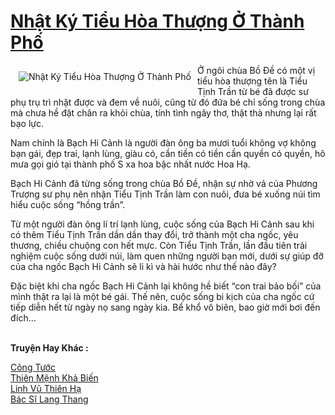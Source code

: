 <a href="https://utruyen.com/nhat-ky-tieu-hoa-thuong-o-thanh-pho/16887/" title="Nhật Ký Tiểu Hòa Thượng Ở Thành Phố"><h1>Nhật Ký Tiểu Hòa Thượng Ở Thành Phố</h1></a><div style="display:table"><img align="right" style="float: left; padding: 10px;" src="https://utruyen.com/images/story/200x260/nhat-ky-tieu-hoa-thuong-o-thanh-pho.jpg" alt="Nhật Ký Tiểu Hòa Thượng Ở Thành Phố">Ở ngôi chùa Bồ Đề có một vị tiểu hòa thượng tên là Tiểu Tịnh Trần từ bé đã được sư phụ trụ trì nhặt được và đem về nuôi, cũng từ đó đứa bé chỉ sống trong chùa mà chưa hề đặt chân ra khỏi chùa, tính tình ngây thơ, thật thà nhưng lại rất bạo lực.<p></p>Nam chính là Bạch Hi Cảnh là người đàn ông ba mươi tuổi không vợ không bạn gái, đẹp trai, lạnh lùng, giàu có, cần tiền có tiền cần quyền có quyền, hô mưa gọi gió tại thành phố S xa hoa bậc nhất nước Hoa Hạ.<p></p>Bạch Hi Cảnh đã từng sống trong chùa Bồ Đề, nhận sự nhờ vả của Phương Trượng sư phụ nên nhận Tiểu Tịnh Trần làm con nuôi, đưa bé xuống núi tìm hiểu cuộc sống “hồng trần”.<p></p>Từ một người đàn ông lí trí lạnh lùng, cuộc sống của Bạch Hi Cảnh sau khi có thêm Tiểu Tịnh Trần dần dần thay đổi, trở thành một cha ngốc, yêu thương, chiều chuộng con hết mực. Còn Tiểu Tịnh Trần, lần đầu tiên trải nghiệm cuộc sống dưới núi, làm quen những người bạn mới, dưới sự giúp đỡ của cha ngốc Bạch Hi Cảnh sẽ li kì và hài hước như thế nào đây?<p></p>Đặc biệt khi cha ngốc Bạch Hi Cảnh lại không hề biết “con trai bảo bối” của mình thật ra lại là một bé gái. Thế nên, cuộc sống bi kịch của cha ngốc cứ tiếp diễn hết từ ngày nọ sang ngày kia. Bể khổ vô biên, bao giờ mới bơi đến đích…</div><p><br><b>Truyện Hay Khác :</b></p><a href="https://utruyen.com/cong-tuoc/16850/" alt="Công Tước">Công Tước</a><br/><a href="https://www.pinterest.com/pin/643874077960622158" alt="Thiên Mệnh Khả Biến">Thiên Mệnh Khả Biến</a><br/><a href="https://truyenhot2020.wordpress.com/2019/12/11/linh-vu-thien-ha/" alt="Linh Vũ Thiên Hạ">Linh Vũ Thiên Hạ</a><br/><a href="https://dammy2019.blogspot.com/2019/11/bac-si-lang-thang.html" alt="Bác Sĩ Lang Thang">Bác Sĩ Lang Thang</a><br/>